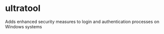 # ultratool
Adds enhanced security measures to login and authentication processes on Windows systems
